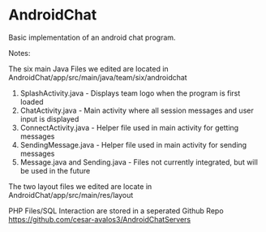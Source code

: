 # AndroidChat
Basic implementation of an android chat program.

Notes: 

The six main Java Files we edited are located in AndroidChat/app/src/main/java/team/six/androidchat
  1. SplashActivity.java - Displays team logo when the program is first loaded
  2. ChatActivity.java - Main activity where all session messages and user input is displayed
  3. ConnectActivity.java - Helper file used in main activity for getting messages 
  4. SendingMessage.java - Helper file used in main activity for sending messages
  5. Message.java and Sending.java - Files not currently integrated, but will be used in the future 
  
The two layout files we edited are locate in AndroidChat/app/src/main/res/layout

 
 PHP Files/SQL Interaction are stored in a seperated Github Repo https://github.com/cesar-avalos3/AndroidChatServers
